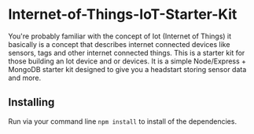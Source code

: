 # Internet-of-Things-IoT-Starter-Kit
You're probably familiar with the concept of Iot (Internet of Things) it basically is a concept that describes internet connected devices like sensors, tags and other internet connected things. This is a starter kit for those building an Iot device and or devices. It is a simple Node/Express + MongoDB starter kit designed to give you a headstart storing sensor data and more.

## Installing
Run via your command line ``npm install`` to install of the dependencies.
